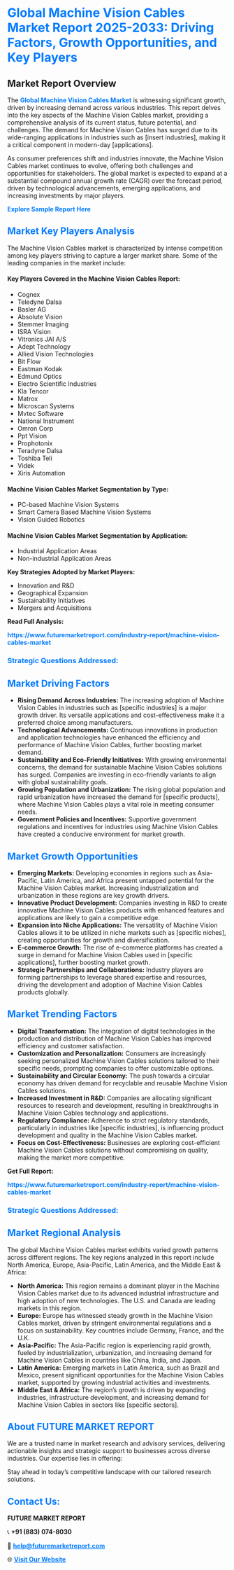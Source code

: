 <h1 style="color: #007BFF;">Global Machine Vision Cables Market Report 2025-2033: Driving Factors, Growth Opportunities, and Key Players</h1>

<section id="overview">
<h2>Market Report Overview</h2>
<p>The <a href="https://www.futuremarketreport.com/industry-report/machine-vision-cables-market" style="color: #007BFF; text-decoration: none;"><strong>Global Machine Vision Cables Market</strong></a> is witnessing significant growth, driven by increasing demand across various industries. This report delves into the key aspects of the Machine Vision Cables market, providing a comprehensive analysis of its current status, future potential, and challenges. The demand for Machine Vision Cables has surged due to its wide-ranging applications in industries such as [insert industries], making it a critical component in modern-day [applications].</p>
<p>As consumer preferences shift and industries innovate, the Machine Vision Cables market continues to evolve, offering both challenges and opportunities for stakeholders. The global market is expected to expand at a substantial compound annual growth rate (CAGR) over the forecast period, driven by technological advancements, emerging applications, and increasing investments by major players.</p>
</section>

<section id="overview">
<p><a href="https://www.futuremarketreport.com/request-sample/reportId=37402" style="color: #007BFF; text-decoration: none;"><strong>Explore Sample Report Here</strong></a></p>
</section>

<section id="key-players">
<h2 style="color: #007BFF;">Market Key Players Analysis</h2>
<p>The Machine Vision Cables market is characterized by intense competition among key players striving to capture a larger market share. Some of the leading companies in the market include:</p>
<h4>Key Players Covered in the Machine Vision Cables Report:</h4>
<ul><li>Cognex</li><li>Teledyne Dalsa</li><li>Basler AG</li><li>Absolute Vision</li><li>Stemmer Imaging</li><li>ISRA Vision</li><li>Vitronics JAI A/S</li><li>Adept Technology</li><li>Allied Vision Technologies</li><li>Bit Flow</li><li>Eastman Kodak</li><li>Edmund Optics</li><li>Electro Scientific Industries</li><li>Kla Tencor</li><li>Matrox</li><li>Microscan Systems</li><li>Mvtec Software</li><li>National Instrument</li><li>Omron Corp</li><li>Ppt Vision</li><li>Prophotonix</li><li>Teradyne Dalsa</li><li>Toshiba Teli</li><li>Videk</li><li>Xiris Automation</li></ul>
<h4>Machine Vision Cables Market Segmentation by Type:</h4>
<ul><li>PC-based Machine Vision Systems</li><li>Smart Camera Based Machine Vision Systems</li><li>Vision Guided Robotics</li></ul>

<h4>Machine Vision Cables Market Segmentation by Application:</h4>
<ul><li>Industrial Application Areas</li><li>Non-industrial Application Areas</li></ul>
<p><strong>Key Strategies Adopted by Market Players:</strong></p>
<ul>
<li>Innovation and R&D</li>
<li>Geographical Expansion</li>
<li>Sustainability Initiatives</li>
<li>Mergers and Acquisitions</li>
</ul>
</section>

<section>
<p><strong>Read Full Analysis: </strong></p><a href="https://www.futuremarketreport.com/industry-report/machine-vision-cables-market" style="color: #007BFF; text-decoration: none;"><strong>https://www.futuremarketreport.com/industry-report/machine-vision-cables-market</strong></a>
<h3 style="color: #007BFF;">Strategic Questions Addressed:</h3>
</section>

<section id="driving-factors">
<h2 style="color: #007BFF;">Market Driving Factors</h2>
<ul>
<li><strong>Rising Demand Across Industries:</strong> The increasing adoption of Machine Vision Cables in industries such as [specific industries] is a major growth driver. Its versatile applications and cost-effectiveness make it a preferred choice among manufacturers.</li>
<li><strong>Technological Advancements:</strong> Continuous innovations in production and application technologies have enhanced the efficiency and performance of Machine Vision Cables, further boosting market demand.</li>
<li><strong>Sustainability and Eco-Friendly Initiatives:</strong> With growing environmental concerns, the demand for sustainable Machine Vision Cables solutions has surged. Companies are investing in eco-friendly variants to align with global sustainability goals.</li>
<li><strong>Growing Population and Urbanization:</strong> The rising global population and rapid urbanization have increased the demand for [specific products], where Machine Vision Cables plays a vital role in meeting consumer needs.</li>
<li><strong>Government Policies and Incentives:</strong> Supportive government regulations and incentives for industries using Machine Vision Cables have created a conducive environment for market growth.</li>
</ul>
</section>

<section id="growth-opportunities">
<h2 style="color: #007BFF;">Market Growth Opportunities</h2>
<ul>
<li><strong>Emerging Markets:</strong> Developing economies in regions such as Asia-Pacific, Latin America, and Africa present untapped potential for the Machine Vision Cables market. Increasing industrialization and urbanization in these regions are key growth drivers.</li>
<li><strong>Innovative Product Development:</strong> Companies investing in R&D to create innovative Machine Vision Cables products with enhanced features and applications are likely to gain a competitive edge.</li>
<li><strong>Expansion into Niche Applications:</strong> The versatility of Machine Vision Cables allows it to be utilized in niche markets such as [specific niches], creating opportunities for growth and diversification.</li>
<li><strong>E-commerce Growth:</strong> The rise of e-commerce platforms has created a surge in demand for Machine Vision Cables used in [specific applications], further boosting market growth.</li>
<li><strong>Strategic Partnerships and Collaborations:</strong> Industry players are forming partnerships to leverage shared expertise and resources, driving the development and adoption of Machine Vision Cables products globally.</li>
</ul>
</section>

<section id="trending-factors">
<h2 style="color: #007BFF;">Market Trending Factors</h2>
<ul>
<li><strong>Digital Transformation:</strong> The integration of digital technologies in the production and distribution of Machine Vision Cables has improved efficiency and customer satisfaction.</li>
<li><strong>Customization and Personalization:</strong> Consumers are increasingly seeking personalized Machine Vision Cables solutions tailored to their specific needs, prompting companies to offer customizable options.</li>
<li><strong>Sustainability and Circular Economy:</strong> The push towards a circular economy has driven demand for recyclable and reusable Machine Vision Cables solutions.</li>
<li><strong>Increased Investment in R&D:</strong> Companies are allocating significant resources to research and development, resulting in breakthroughs in Machine Vision Cables technology and applications.</li>
<li><strong>Regulatory Compliance:</strong> Adherence to strict regulatory standards, particularly in industries like [specific industries], is influencing product development and quality in the Machine Vision Cables market.</li>
<li><strong>Focus on Cost-Effectiveness:</strong> Businesses are exploring cost-efficient Machine Vision Cables solutions without compromising on quality, making the market more competitive.</li>
</ul>
</section>

<section>
<p><strong>Get Full Report: </strong></p><a href="https://www.futuremarketreport.com/industry-report/machine-vision-cables-market" style="color: #007BFF; text-decoration: none;"><strong>https://www.futuremarketreport.com/industry-report/machine-vision-cables-market</strong></a>
<h3 style="color: #007BFF;">Strategic Questions Addressed:</h3>
</section>


<section id="regional-analysis">
<h2 style="color: #007BFF;">Market Regional Analysis</h2>
<p>The global Machine Vision Cables market exhibits varied growth patterns across different regions. The key regions analyzed in this report include North America, Europe, Asia-Pacific, Latin America, and the Middle East & Africa:</p>
<ul>
<li><strong>North America:</strong> This region remains a dominant player in the Machine Vision Cables market due to its advanced industrial infrastructure and high adoption of new technologies. The U.S. and Canada are leading markets in this region.</li>
<li><strong>Europe:</strong> Europe has witnessed steady growth in the Machine Vision Cables market, driven by stringent environmental regulations and a focus on sustainability. Key countries include Germany, France, and the U.K.</li>
<li><strong>Asia-Pacific:</strong> The Asia-Pacific region is experiencing rapid growth, fueled by industrialization, urbanization, and increasing demand for Machine Vision Cables in countries like China, India, and Japan.</li>
<li><strong>Latin America:</strong> Emerging markets in Latin America, such as Brazil and Mexico, present significant opportunities for the Machine Vision Cables market, supported by growing industrial activities and investments.</li>
<li><strong>Middle East & Africa:</strong> The region’s growth is driven by expanding industries, infrastructure development, and increasing demand for Machine Vision Cables in sectors like [specific sectors].</li>
</ul>
</section>

<footer>
<h2 style="color: #007BFF;">About FUTURE MARKET REPORT</h2>
<p>We are a trusted name in market research and advisory services, delivering actionable insights and strategic support to businesses across diverse industries. Our expertise lies in offering:</p>

<p>Stay ahead in today’s competitive landscape with our tailored research solutions.</p>

<h2 style="color: #007BFF;">Contact Us:</h2>
<p><strong>FUTURE MARKET REPORT</strong></p>
<p>📞 <strong>+91 (883) 074-8030</strong></p>
<p>📧 <strong><a href="mailto:help@futuremarketreport.com" style="color: #007BFF;">help@futuremarketreport.com</a></strong></p>
<p>🌐 <strong><a href="https://www.futuremarketreport.com/" style="color: #007BFF;">Visit Our Website</a></strong></p>
</footer>